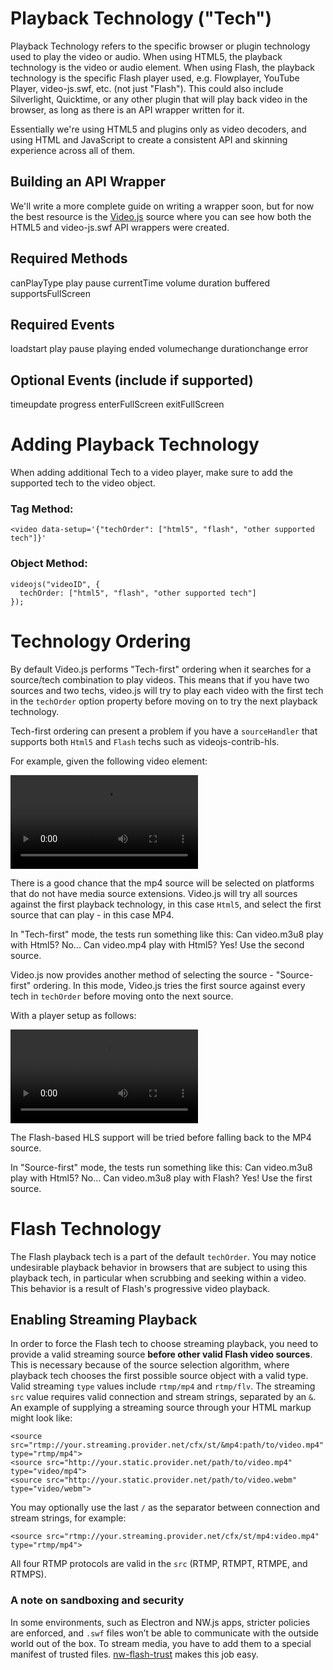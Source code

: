 Playback Technology ("Tech")
============================
Playback Technology refers to the specific browser or plugin technology used to play the video or audio. When using HTML5, the playback technology is the video or audio element. When using Flash, the playback technology is the specific Flash player used, e.g. Flowplayer, YouTube Player, video-js.swf, etc. (not just "Flash"). This could also include Silverlight, Quicktime, or any other plugin that will play back video in the browser, as long as there is an API wrapper written for it.

Essentially we're using HTML5 and plugins only as video decoders, and using HTML and JavaScript to create a consistent API and skinning experience across all of them.

Building an API Wrapper
-----------------------
We'll write a more complete guide on writing a wrapper soon, but for now the best resource is the [Video.js](https://github.com/zencoder/video-js/tree/master/src) source where you can see how both the HTML5 and video-js.swf API wrappers were created.

Required Methods
----------------
canPlayType
play
pause
currentTime
volume
duration
buffered
supportsFullScreen

Required Events
---------------
loadstart
play
pause
playing
ended
volumechange
durationchange
error

Optional Events (include if supported)
--------------------------------------
timeupdate
progress
enterFullScreen
exitFullScreen

Adding Playback Technology
==================
When adding additional Tech to a video player, make sure to add the supported tech to the video object.

### Tag Method: ###
    <video data-setup='{"techOrder": ["html5", "flash", "other supported tech"]}'

### Object Method: ###
    videojs("videoID", {
      techOrder: ["html5", "flash", "other supported tech"]
    });

Technology Ordering
==================
By default Video.js performs "Tech-first" ordering when it searches for a source/tech combination to play videos. This means that if you have two sources and two techs, video.js will try to play each video with the first tech in the `techOrder` option property before moving on to try the next playback technology.

Tech-first ordering can present a problem if you have a `sourceHandler` that supports both `Html5` and `Flash` techs such as videojs-contrib-hls.

For example, given the following video element:

  <video data-setup='{"techOrder": ["html5", "flash"]}'>
    <source src="http://your.static.provider.net/path/to/video.m3u8" type="application/x-mpegURL">
    <source src="http://your.static.provider.net/path/to/video.mp4" type="video/mp4">
  </video>

There is a good chance that the mp4 source will be selected on platforms that do not have media source extensions. Video.js will try all sources against the first playback technology, in this case `Html5`, and select the first source that can play - in this case MP4.

In "Tech-first" mode, the tests run something like this:
  Can video.m3u8 play with Html5? No...
  Can video.mp4 play with Html5? Yes! Use the second source.

Video.js now provides another method of selecting the source - "Source-first" ordering. In this mode, Video.js tries the first source against every tech in `techOrder` before moving onto the next source.

With a player setup as follows:

  <video data-setup='{"techOrder": ["html5", "flash"], "sourceOrder": true}'>
    <source src="http://your.static.provider.net/path/to/video.m3u8" type="application/x-mpegURL">
    <source src="http://your.static.provider.net/path/to/video.mp4" type="video/mp4">
  </video>

The Flash-based HLS support will be tried before falling back to the MP4 source.

In "Source-first" mode, the tests run something like this:
  Can video.m3u8 play with Html5? No...
  Can video.m3u8 play with Flash? Yes! Use the first source.

Flash Technology
==================
The Flash playback tech is a part of the default `techOrder`. You may notice undesirable playback behavior in browsers that are subject to using this playback tech, in particular when scrubbing and seeking within a video. This behavior is a result of Flash's progressive video playback.

Enabling Streaming Playback
--------------------------------
In order to force the Flash tech to choose streaming playback, you need to provide a valid streaming source **before other valid Flash video sources**. This is necessary because of the source selection algorithm, where playback tech chooses the first possible source object with a valid type. Valid streaming `type` values include `rtmp/mp4` and `rtmp/flv`. The streaming `src` value requires valid connection and stream strings, separated by an `&`. An example of supplying a streaming source through your HTML markup might look like:

    <source src="rtmp://your.streaming.provider.net/cfx/st/&mp4:path/to/video.mp4" type="rtmp/mp4">
    <source src="http://your.static.provider.net/path/to/video.mp4" type="video/mp4">
    <source src="http://your.static.provider.net/path/to/video.webm" type="video/webm">

You may optionally use the last `/` as the separator between connection and stream strings, for example:

    <source src="rtmp://your.streaming.provider.net/cfx/st/mp4:video.mp4" type="rtmp/mp4">

All four RTMP protocols are valid in the `src` (RTMP, RTMPT, RTMPE, and RTMPS).

### A note on sandboxing and security
In some environments, such as Electron and NW.js apps, stricter policies are enforced, and `.swf` files won’t be able to communicate with the outside world out of the box. To stream media, you have to add them to a special manifest of trusted files. [nw-flash-trust](https://github.com/szwacz/nw-flash-trust) makes this job easy.
